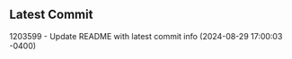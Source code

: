 
## Latest Commit
1203599 - Update README with latest commit info (2024-08-29 17:00:03 -0400) <Yunxi-Zhou>

